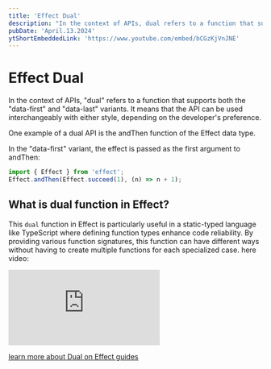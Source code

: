 ```yaml
---
title: 'Effect Dual'
description: "In the context of APIs, dual refers to a function that supports both the data-first and data-last variants. It means that the API can be used interchangeably with either style, depending on the developer's preference"
pubDate: 'April.13.2024'
ytShortEmbeddedLink: 'https://www.youtube.com/embed/bCGzKjVnJNE'
---
```


# Effect Dual

In the context of APIs, "dual" refers to a function that supports both the "data-first" and "data-last" variants. It means that the API can be used interchangeably with either style, depending on the developer's preference.

One example of a dual API is the andThen function of the Effect data type.

In the "data-first" variant, the effect is passed as the first argument to andThen:

```ts
import { Effect } from 'effect';
Effect.andThen(Effect.succeed(1), (n) => n + 1);
```

## What is dual function in Effect?

This `dual` function in Effect is particularly useful in a static-typed language like TypeScript where defining function types enhance code reliability. By providing various function signatures, this function can have different ways without having to create multiple functions for each specialized case. here video:

<iframe class="glossary-yt-frame" src="https://www.youtube.com/embed/K30lWUYluI4?si=wNqkI2t_SjuYB_bY" title="YouTube video player" frameborder="0" allow="accelerometer; autoplay; clipboard-write; encrypted-media; gyroscope; picture-in-picture; web-share" referrerpolicy="strict-origin-when-cross-origin" allowfullscreen></iframe>

[learn more about Dual on Effect guides](https://effect.website/docs/guides/style/dual)
